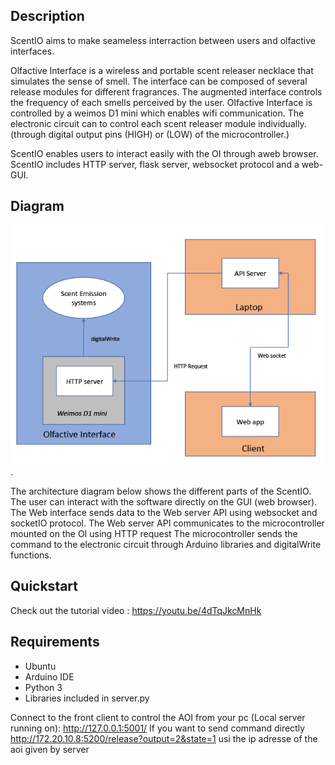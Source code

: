 

## Description 

ScentIO aims to make seameless interraction between users and
olfactive interfaces.


Olfactive Interface is a wireless and portable scent releaser necklace
that simulates the sense of smell. The interface can be composed of
several release modules for different fragrances. The augmented interface
controls the frequency of each smells perceived by the user. Olfactive
Interface is controlled by a weimos D1 mini which enables wifi communication.
The electronic circuit can to control each scent releaser
module individually. (through digital output pins (HIGH) or (LOW) of
the microcontroller.)

ScentIO enables users to interact easily with the OI through aweb browser.
ScentIO includes HTTP server, flask server, websocket protocol and a
web-GUI.

## Diagram 

![Diagram](/diagram1024_1.png "Architecture Diagram").

The architecture diagram below shows the different parts of the ScentIO.
The user can interact with the software directly on the GUI (web browser).
The Web interface sends data to the Web server API using websocket
and socketIO protocol. The Web server API communicates to the microcontroller
mounted on the OI using HTTP request The microcontroller
sends the command to the electronic circuit through Arduino libraries
and digitalWrite functions.

## Quickstart 

Check out the tutorial video :
https://youtu.be/4dTqJkcMnHk

## Requirements
- Ubuntu 
- Arduino IDE
- Python 3 
- Libraries included in server.py

Connect to the front client to control the AOI from your pc (Local server running on): http://127.0.0.1:5001/
If you want to send command directly  http://172.20.10.8:5200/release?output=2&state=1
usi the ip adresse of the aoi given by server


